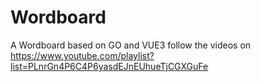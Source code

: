 # Wordboard
A Wordboard based on GO and VUE3 follow the videos on https://www.youtube.com/playlist?list=PLnrGn4P6C4P6yasdEJnEUhueTjCGXGuFe
